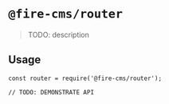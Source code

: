 # `@fire-cms/router`

> TODO: description

## Usage

```
const router = require('@fire-cms/router');

// TODO: DEMONSTRATE API
```
